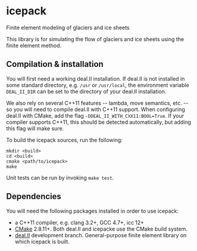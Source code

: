 
# icepack
Finite element modeling of glaciers and ice sheets

This library is for simulating the flow of glaciers and ice sheets using the finite element method.


## Compilation & installation

You will first need a working deal.II installation.
If deal.II is not installed in some standard directory, e.g. `/usr` or `/usr/local`, the environment variable `DEAL_II_DIR` can be set to the directory of your deal.II installation.

We also rely on several C++11 features -- lambda, move semantics, etc. -- so you will need to compile deal.II with C++11 support.
When configuring deal.II with CMake, add the flag `-DDEAL_II_WITH_CXX11:BOOL=True`.
If your compiler supports C++11, this should be detected automatically, but adding this flag will make sure.

To build the icepack sources, run the following:

    mkdir <build>
    cd <build>
    cmake <path/to/icepack>
    make

Unit tests can be run by invoking `make test`.


## Dependencies

You will need the following packages installed in order to use icepack:

* a C++11 compiler, e.g. clang 3.2+, GCC 4.7+, icc 12+
* [CMake](http://www.cmake.org/) 2.8.11+. Both deal.II and icepacke use the CMake build system.
* [deal.II](http://dealii.org/) development branch. General-purpose finite element library on which icepack is built.

